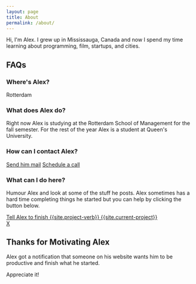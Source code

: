 ```yaml
---
layout: page
title: About
permalink: /about/
---
```


Hi, I'm Alex. I grew up in Mississauga, Canada and now I spend my time learning about programming, film, startups, and cities.

## FAQs

### Where's Alex?
Rotterdam

### What does Alex do?
Right now Alex is studying at the Rotterdam School of Management for the fall semester. For the rest of the year Alex is a student at Queen's University.

### How can I contact Alex?
<a href="mailto:jinalex.123@gmail.com" target="_blank">Send him mail</a>
<a href="http://doodle.com/alexjin" target="_blank">Schedule a call</a>

### What can I do here?
Humour Alex and look at some of the stuff he posts. Alex sometimes has a hard time completing things he started but you can help by clicking the button below.

<div class="button"><a href="https://goo.gl/2nMV3t">Tell Alex to finish {{site.project-verb}} {{site.current-project}}</a></div>

<!--http://127.0.0.1:4000/about/#nudge-->

<div id="nudge" class="modalOverlay">
  <div class="dialog">
    <a href="#close" title="Close" class="close">X</a>
    <h2>Thanks for Motivating Alex</h2>
        <p>Alex got a notification that someone on his website wants him to be productive and finish what he started.</p>
        <p>Appreciate it!</p>
</div>
